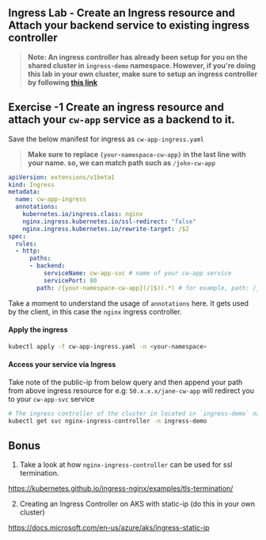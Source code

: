 ## Ingress Lab - Create an Ingress resource and Attach your backend service to existing ingress controller

> **Note: An ingress controller has already been setup for you on the shared cluster in `ingress-demo` namespace. However, if you're doing this lab in your own cluster, make sure to setup an ingress controller by following [this link](https://docs.microsoft.com/en-us/azure/aks/ingress-basic#create-an-ingress-controller)**

## Exercise -1 Create an ingress resource and attach your `cw-app` service as a backend to it. 

Save the below manifest for ingress as `cw-app-ingress.yaml`

>**Make sure to replace `{your-namespace-cw-app}` in the last line with your name. so, we can match path such as `/john-cw-app`**
```yaml
apiVersion: extensions/v1beta1
kind: Ingress
metadata:
  name: cw-app-ingress   
  annotations:
    kubernetes.io/ingress.class: nginx
    nginx.ingress.kubernetes.io/ssl-redirect: "false"
    nginx.ingress.kubernetes.io/rewrite-target: /$2
spec:
  rules:
  - http:
      paths:
      - backend:
          serviceName: cw-app-svc # name of your cw-app service
          servicePort: 80
        path: /{your-namespace-cw-app}(/|$)(.*) # for example, path: /john-cw-app(/|$)(.*)        
```
Take a moment to understand the usage of `annotations` here. It gets used by the client, in this case the `nginx` ingress controller.  

#### Apply the ingress

```bash
kubectl apply -f cw-app-ingress.yaml -n <your-namespace>
```
#### Access your service via Ingress

Take note of the public-ip from below query and then append your path from above ingress resource for e.g: `50.x.x.x/jane-cw-app` will redirect you to your `cw-app-svc` service

```bash
# The ingress controller of the cluster in located in `ingress-demo` namespace
kubectl get svc nginx-ingress-controller -n ingress-demo 
```

## Bonus

1. Take a look at how `nginx-ingress-controller` can be used for ssl termination.

https://kubernetes.github.io/ingress-nginx/examples/tls-termination/

2. Creating an Ingress Controller on AKS with static-ip (do this in your own cluster)

https://docs.microsoft.com/en-us/azure/aks/ingress-static-ip
